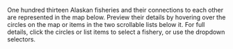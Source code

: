 One hundred thirteen Alaskan fisheries and their connections to each other are represented in the map below. Preview their details by hovering over the circles on the map or items in the two scrollable lists below it. For full details, click the circles or list items to select a fishery, or use the dropdown selectors.